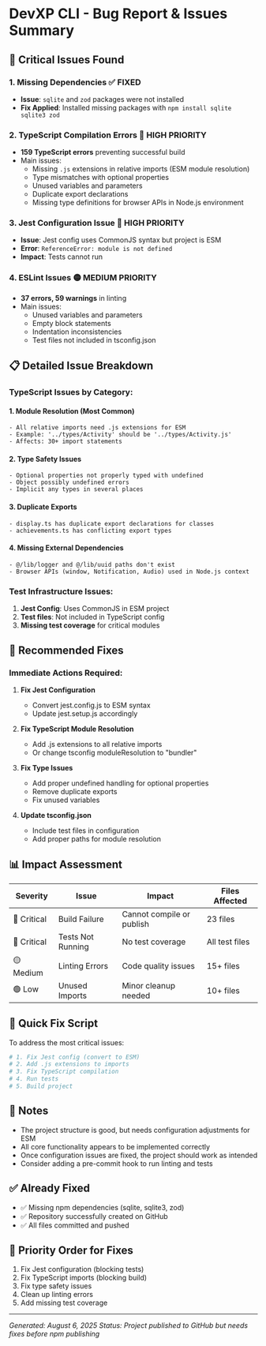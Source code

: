 # DevXP CLI - Bug Report & Issues Summary

## 🐛 Critical Issues Found

### 1. **Missing Dependencies** ✅ FIXED
- **Issue**: `sqlite` and `zod` packages were not installed
- **Fix Applied**: Installed missing packages with `npm install sqlite sqlite3 zod`

### 2. **TypeScript Compilation Errors** 🔴 HIGH PRIORITY
- **159 TypeScript errors** preventing successful build
- Main issues:
  - Missing `.js` extensions in relative imports (ESM module resolution)
  - Type mismatches with optional properties
  - Unused variables and parameters
  - Duplicate export declarations
  - Missing type definitions for browser APIs in Node.js environment

### 3. **Jest Configuration Issue** 🔴 HIGH PRIORITY
- **Issue**: Jest config uses CommonJS syntax but project is ESM
- **Error**: `ReferenceError: module is not defined`
- **Impact**: Tests cannot run

### 4. **ESLint Issues** 🟡 MEDIUM PRIORITY
- **37 errors, 59 warnings** in linting
- Main issues:
  - Unused variables and parameters
  - Empty block statements
  - Indentation inconsistencies
  - Test files not included in tsconfig.json

## 📋 Detailed Issue Breakdown

### TypeScript Issues by Category:

#### 1. Module Resolution (Most Common)
```
- All relative imports need .js extensions for ESM
- Example: '../types/Activity' should be '../types/Activity.js'
- Affects: 30+ import statements
```

#### 2. Type Safety Issues
```
- Optional properties not properly typed with undefined
- Object possibly undefined errors
- Implicit any types in several places
```

#### 3. Duplicate Exports
```
- display.ts has duplicate export declarations for classes
- achievements.ts has conflicting export types
```

#### 4. Missing External Dependencies
```
- @/lib/logger and @/lib/uuid paths don't exist
- Browser APIs (window, Notification, Audio) used in Node.js context
```

### Test Infrastructure Issues:

1. **Jest Config**: Uses CommonJS in ESM project
2. **Test files**: Not included in TypeScript config
3. **Missing test coverage** for critical modules

## 🔧 Recommended Fixes

### Immediate Actions Required:

1. **Fix Jest Configuration**
   - Convert jest.config.js to ESM syntax
   - Update jest.setup.js accordingly

2. **Fix TypeScript Module Resolution**
   - Add .js extensions to all relative imports
   - Or change tsconfig moduleResolution to "bundler"

3. **Fix Type Issues**
   - Add proper undefined handling for optional properties
   - Remove duplicate exports
   - Fix unused variables

4. **Update tsconfig.json**
   - Include test files in configuration
   - Add proper paths for module resolution

## 📊 Impact Assessment

| Severity | Issue | Impact | Files Affected |
|----------|-------|--------|----------------|
| 🔴 Critical | Build Failure | Cannot compile or publish | 23 files |
| 🔴 Critical | Tests Not Running | No test coverage | All test files |
| 🟡 Medium | Linting Errors | Code quality issues | 15+ files |
| 🟢 Low | Unused Imports | Minor cleanup needed | 10+ files |

## 🚀 Quick Fix Script

To address the most critical issues:

```bash
# 1. Fix Jest config (convert to ESM)
# 2. Add .js extensions to imports
# 3. Fix TypeScript compilation
# 4. Run tests
# 5. Build project
```

## 📝 Notes

- The project structure is good, but needs configuration adjustments for ESM
- All core functionality appears to be implemented correctly
- Once configuration issues are fixed, the project should work as intended
- Consider adding a pre-commit hook to run linting and tests

## ✅ Already Fixed
- ✅ Missing npm dependencies (sqlite, sqlite3, zod)
- ✅ Repository successfully created on GitHub
- ✅ All files committed and pushed

## 🎯 Priority Order for Fixes

1. Fix Jest configuration (blocking tests)
2. Fix TypeScript imports (blocking build)
3. Fix type safety issues
4. Clean up linting errors
5. Add missing test coverage

---

*Generated: August 6, 2025*
*Status: Project published to GitHub but needs fixes before npm publishing*
